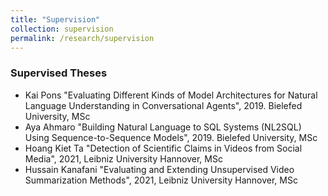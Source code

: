 ```yaml
---
title: "Supervision"
collection: supervision
permalink: /research/supervision
---
```


### Supervised Theses

* Kai Pons "Evaluating Different Kinds of Model Architectures for Natural Language Understanding in Conversational Agents", 2019. Bielefed University, MSc
* Aya Ahmaro "Building Natural Language to SQL Systems (NL2SQL) Using Sequence-to-Sequence Models", 2019. Bielefed University, MSc
* Hoang Kiet Ta "Detection of Scientific Claims in Videos from Social Media", 2021, Leibniz University Hannover, MSc
* Hussain Kanafani "Evaluating and Extending Unsupervised Video Summarization Methods", 2021, Leibniz University Hannover, MSc


<br/>
<br/>